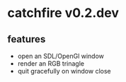 # catchfire v0.2.dev

## features
- open an SDL/OpenGl window
- render an RGB trinagle
- quit gracefully on window close
